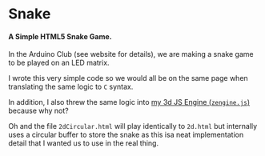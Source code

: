 Snake
=====

#### A Simple HTML5 Snake Game.

In the Arduino Club (see website for details), we are making a snake game to be played on an LED matrix.

I wrote this very simple code so we would all be on the same page when translating the same logic to `C` syntax.

In addition, I also threw the same logic into [my 3d JS Engine (`zengine.js`)](https://github.com/joeiddon/zengine) because why not?

Oh and the file `2dCircular.html` will play identically to `2d.html` but internally uses a circular buffer to store the snake as this isa neat implementation detail that I wanted us to use in the real thing.
